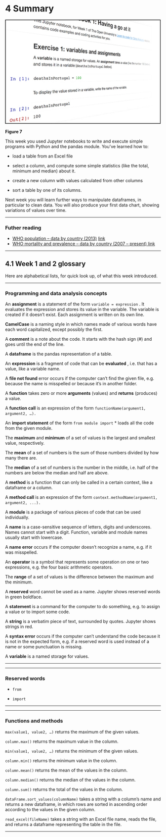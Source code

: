 # 4 Summary



![An image of python code on a computer screen.](images/ou_futurelearn_learn_to_code_fig_1076_3d.jpg)


__Figure 7__


This week you used Jupyter notebooks to write and execute simple programs with Python and the pandas module. You've learned how to:

* load a table from an Excel file

* select a column, and compute some simple statistics (like the total, minimum and median) about it. 

* create a new column with values calculated from other columns

* sort a table by one of its columns.

Next week you will learn further ways to manipulate dataframes, in particular to clean data. You will also produce your first data chart, showing variations of values over time.


---



### Futher reading
* [WHO population – data by country (2013)](http://apps.who.int/gho/data/node.main.POP107?lang=en) [link]()
* [ WHO mortality and prevalence – data by country (2007 – present) ](http://apps.who.int/gho/data/node.country) [link]()


---



## 4.1 Week 1 and 2 glossary


Here are alphabetical lists, for quick look up, of what this week introduced.


---



### Programming and data analysis concepts

An __assignment__ is a statement of the form ``variable = expression`` . It evaluates the expression and stores its value in the variable. The variable is created if it doesn’t exist. Each assignment is written on its own line.

__CamelCase__ is a naming style in which names made of various words have each word capitalized, except possibly the first.

A __comment__ is a note about the code. It starts with the hash sign (#) and goes until the end of the line.

A __dataframe__ is the pandas representation of a table.

An __expression__ is a fragment of code that can be __evaluated__ , i.e. that has a value, like a variable name.

A __file not found__ error occurs if the computer can’t find the given file, e.g. because the name is misspelled or because it’s in another folder.

A __function__ takes zero or more __arguments__ (values) and __returns__ (produces) a value.

A __function call__ is an expression of the form ``functionName(argument1, argument2, …).``

An __import statement__ of the form ``from module import`` * loads all the code from the given module.

The __maximum__ and __minimum__ of a set of values is the largest and smallest value, respectively.

The __mean__ of a set of numbers is the sum of those numbers divided by how many there are.

The __median__ of a set of numbers is the number in the middle, i.e. half of the numbers are below the median and half are above.

A __method__ is a function that can only be called in a certain context, like a dataframe or a column.

A __method call__ is an expression of the form ``context.methodName(argument1, argument2, ...).``

A __module__ is a package of various pieces of code that can be used individually.

A __name__ is a case-sensitive sequence of letters, digits and underscores. Names cannot start with a digit. Function, variable and module names usually start with lowercase.

A __name error__ occurs if the computer doesn’t recognize a name, e.g. if it was misspelled.

An __operator__ is a symbol that represents some operation on one or two expressions, e.g. the four basic arithmetic operators.

The __range__ of a set of values is the difference between the maximum and the minimum.

A __reserved__ word cannot be used as a name. Jupyter shows reserved words in green boldface.

A __statement__ is a command for the computer to do something, e.g. to assign a value or to import some code.

A __string__ is a verbatim piece of text, surrounded by quotes. Jupyter shows strings in red.

A __syntax error__ occurs if the computer can’t understand the code because it is not in the expected form, e.g. if a reserved word is used instead of a name or some punctuation is missing.

A __variable__ is a named storage for values.


---



---



### Reserved words

* ``from``

* ``import``


---



---



### Functions and methods

``max(value1, value2, …)`` returns the maximum of the given values.

``column.max()`` returns the maximum value in the column.

``min(value1, value2, …)`` returns the minimum of the given values.

``column.min()`` returns the minimum value in the column.

``column.mean()`` returns the mean of the values in the column.

``column.median()`` returns the median of the values in the column.

``column.sum()`` returns the total of the values in the column.

``dataFrame.sort_values(columnName)`` takes a string with a column’s name and returns a new dataframe, in which rows are sorted in ascending order according to the values in the given column.

``read_excel(fileName)`` takes a string with an Excel file name, reads the file, and returns a dataframe representing the table in the file.


---


